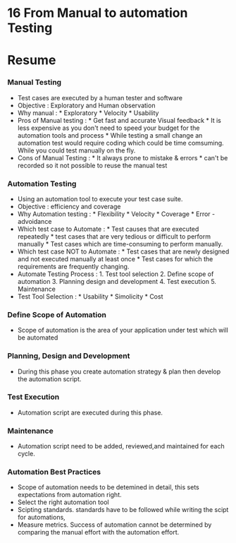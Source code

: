 # 16 From Manual to automation Testing
# Resume

### Manual Testing
- Test cases are executed by a human tester and software 
- Objective : Exploratory and Human observation 
- Why manual : * Exploratory * Velocity * Usability
- Pros of Manual testing : * Get fast and accurate Visual feedback * It is less expensive as you don't need to speed your budget for the automation tools and process
			   * While testing a small change an automation test would require coding which could be time comsuming. While you could test manually on the fly.
- Cons of Manual Testing : * It always prone to mistake & errors * can't be recorded so it not possible to reuse the manual test

### Automation Testing 
- Using an automation tool to execute your test case suite.
- Objective : efficiency and coverage
- Why Automation testing : * Flexibility * Velocity * Coverage * Error - advoidance
- Which test case to Automate : * Test causes that are executed repeatedly * test cases that are very tedious or difficult to perform manually
				* Test cases which are time-consuming to perform manually.
- Which test case NOT to Automate : * Test cases that are newly designed and not executed manually at least once
				    * Test cases for which the requirements are frequently changing.
- Automate Testing Process : 1. Test tool selection 2. Define scope of automation 3. Planning design and development 4. Test execution 5. Maintenance
- Test Tool Selection : * Usability * Simolicity * Cost

### Define Scope of Automation
- Scope of automation is the area of your application under test which will be automated

### Planning, Design and Development
- During this phase you create automation strategy & plan then develop the automation script.

### Test Execution
- Automation script are executed during this phase.

### Maintenance
- Automation script need to be added, reviewed,and maintained for each cycle.

### Automation Best Practices 
- Scope of automation needs to be detemined in detail, this sets expectations from automation right.
- Select the right automation tool
- Scipting standards. standards have to be followed while writing the scipt for automations,
- Measure metrics. Success of automation cannot be determined by comparing the manual effort with the automation effort.
